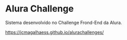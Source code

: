 # Alura Challenge


Sistema desenvolvido no Challenge Frond-End da Alura.

https://jcmagalhaess.github.io/alurachallenges/
